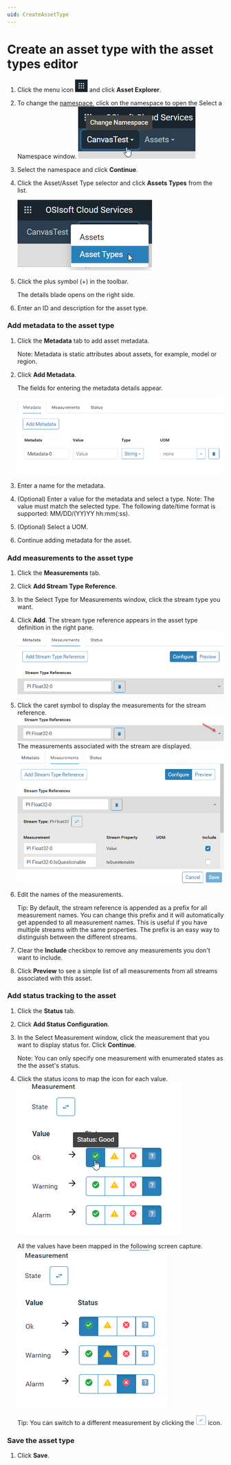 ```yaml
---
uid: CreateAssetType
---
```


# Create an asset type with the asset types editor

1. Click the menu icon ![menu icon](..\images\icon_navigation_bigger.png) and click **Asset Explorer**.

2. To change the [namespace](xref:AccountManagementConcepts#namespace), click on the namespace to open the Select a Namespace window.
    ![Namespace icon](..\images\namespace-icon.png)
    
3. Select the namespace and click **Continue**.

4. Click the Asset/Asset Type selector and click **Assets Types** from the list.

    ![Asset Type selector](..\images\asset-type-picker.png)

5. Click the plus symbol (+) in the toolbar.

    The details blade opens on the right side.

6. Enter an ID and description for the asset type.

### Add metadata to the asset type

1. Click the **Metadata** tab to add asset metadata.

   Note: Metadata is static attributes about assets, for example, model or region.

   <!-- We need a definition for metadata that covers its use in different OCS contexts. --> 

2. Click **Add Metadata**.

    The fields for entering the metadata details appear. 

    ![Metadata fields](..\images\metadata-fields.png)

4. Enter a name for the metadata.

5. (Optional) Enter a value for the metadata and select a type. 
   Note: The value must match the selected type. The following date/time format is supported: MM/DD/(YY)YY hh:mm(:ss).

   <!--WRITER NOTE: What date/time formats are supported? Is this the same as for PI Server? i.e., Microsoft standard date/time formats? -->

6. (Optional) Select a UOM.

7. Continue adding metadata for the asset. 

### Add measurements to the asset type

1. Click the **Measurements** tab. 

2. Click **Add Stream Type Reference**.

3. In the Select Type for Measurements window, click the stream type you want.

4. Click **Add**.
   The stream type reference appears in the asset type definition in the right pane. 
   ![Stream type reference](..\images\stream-type-reference.png)

5. Click the caret symbol to display the measurements for the stream reference.
    ![Stream type reference](..\images\stream-type-reference-caret.png)
    The measurements associated with the stream are displayed.
    ![Stream type reference](..\images\stream-type-reference-measurement.png)

6. Edit the names of the measurements.

   Tip: By default, the stream reference is appended as a prefix for all measurement names. You can change this prefix and it will automatically get appended to all measurement names. This is useful if you have multiple streams with the same properties. The prefix is an easy way to distinguish between the different streams.

7. Clear the **Include** checkbox to remove any measurements you don't want to include.

8. Click **Preview** to see a simple list of all measurements from all streams associated with this asset.

### Add status tracking to the asset

1. Click the **Status** tab.
2. Click **Add Status Configuration**.
3. In the Select Measurement window, click the measurement that you want to display status for. Click **Continue**.

    Note: You can only specify one measurement with enumerated states as the the asset's status.

1. Click the status icons to map the icon for each value.
    ![Mapping status icons](..\images\map-status-values.png)
    
    All the values have been mapped in the following screen capture.
    ![Mapped status](..\images\mapped-status-values.png)
    
    Tip: You can switch to a different measurement by clicking the ![Change measurement icon](..\images\change-measurement-icon@50.png) icon.
    
### Save the asset type

1. Click **Save**. 